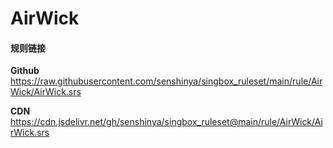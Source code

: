 # AirWick

#### 规则链接

**Github**
https://raw.githubusercontent.com/senshinya/singbox_ruleset/main/rule/AirWick/AirWick.srs

**CDN**
https://cdn.jsdelivr.net/gh/senshinya/singbox_ruleset@main/rule/AirWick/AirWick.srs